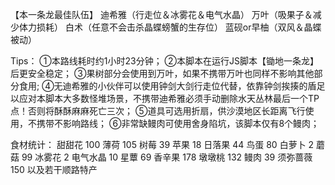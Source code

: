 【本一条龙最佳队伍】
迪希雅（行走位＆冰雾花＆电气水晶）
万叶（吸果子＆减少体力损耗）
白术（任意不会击杀晶蝶螃蟹的生存位）
蓝砚or早柚（双风＆晶蝶被动）

Tips：
①本路线耗时约1小时23分钟；
②本脚本在运行JS脚本【锄地一条龙】后更安全稳定；
③果树部分会使用到万叶，如果不携带万叶也同样不影响其他部分食用;
④无迪希雅的小伙伴可以使用钟剑大剑行走位代替，依靠钟剑挨揍的盾足以应对本脚本大多数怪堆场景，不携带迪希雅必须手动删除水天丛林最后一个TP点！否则将酥酥麻麻死亡三次；
⑤道具可选用折扇，供沙漠地区长距离飞行使用，不携带不影响路线；
⑥非常缺鳗肉可使用舍身陷坑，该脚本仅有8个鳗肉；

食材统计：
甜甜花	100
薄荷	105
树莓	39
苹果	18
日落果	44
鸟蛋	80
白萝卜	2
蘑菇	99
冰雾花	2
电气水晶	10
星蕈	69
香辛果	178
墩墩桃	132
鳗肉	39
须弥蔷薇	150
以及若干顺路特产




